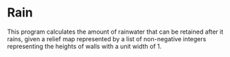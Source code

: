 # Rain

This program calculates the amount of rainwater that can be retained after it rains, given a relief map represented by a list of non-negative integers representing the heights of walls with a unit width of 1.